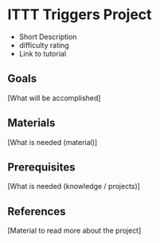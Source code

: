 # ITTT Triggers Project

- Short Description
- difficulty rating
- Link to tutorial

## Goals

[What will be accomplished]

## Materials

[What is needed (material)]

## Prerequisites

[What is needed (knowledge / projects)]

## References

[Material to read more about the project]
